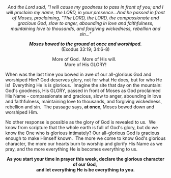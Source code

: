 <p> </p>
<p style="text-align: center;"><em>And the Lord said, "I will cause my goodness to pass in front of you; and I will proclaim my name, the LORD, in your presence...And he passed in front of Moses, proclaiming, "The LORD, the LORD, the compassionate and gracious God, slow to anger, abounding in love and faithfulness, maintaining love to thousands, and forgiving wickedness, rebellion and sin..."</em></p>
<p style="text-align: center;"><strong><em>Moses bowed to the ground at once and worshiped.</em><br /></strong>(Exodus 33:19; 34:6-8)</p>
<p class="caption" style="text-align: center;">More of God.  More of His will.  <br />More of His GLORY!</p>
<p style="text-align: left;">When was the last time you bowed in awe of our all-glorious God and worshiped Him? <span>God deserves glory, not for what He does, but for who He is!  Everything He is is glorious.  Imagine the site that day on the mountain: God's goodness, His GLORY, passed in front of Moses as God proclaimed His Name - compassionate and gracious, slow to anger, abounding in love and faithfulness, maintaining love to thousands, and forgiving wickedness, rebellion and sin.  The passage says, <strong>at once</strong>, Moses bowed down and worshiped Him. </span></p>
<p style="text-align: left;">No other response is possible as the glory of God is revealed to us.  We know from scripture that the whole earth is full of God's glory, but do we know the One who is glorious intimately? Our all-glorious God is gracious enough to make Himself known.  The more we come to know God's glorious character, the more our hearts burn to worship and glorify His Name as we pray, and the more everything He is becomes everything to us.</p>
<p style="text-align: center;"><strong>As you start your time in prayer this week, declare the glorious character of our God, <br />and let everything He is be everything to you.</strong></p>